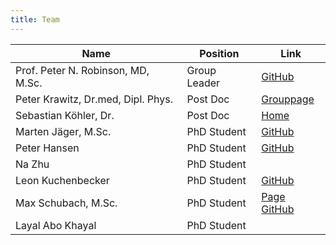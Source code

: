 ```yaml
---
title: Team
---
```



Name                                | Position      | Link
------------------------------------|---------------|-----------------
Prof. Peter N. Robinson, MD, M.Sc.  | Group Leader  | [GitHub](https://github.com/pnrobinson)
Peter Krawitz, Dr.med, Dipl. Phys.  | Post Doc      | [Grouppage](http://krawitz.charite.de/)
Sebastian Köhler, Dr.               | Post Doc      | [Home](http://drseb.github.io/)
Marten Jäger, M.Sc.                 | PhD Student   | [GitHub](https://github.com/martenj)
Peter Hansen                        | PhD Student   | [GitHub](https://github.com/hansenp)
Na Zhu                              | PhD Student   | 
Leon Kuchenbecker                   | PhD Student   | [GitHub](https://github.com/lkuchenb)
Max Schubach, M.Sc.                 | PhD Student   | [Page](team_schubach.html) [GitHub](https://github.com/visze)
Layal Abo Khayal                    | PhD Student   | 


